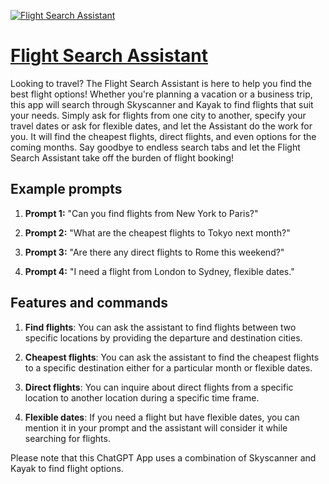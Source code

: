 [![Flight Search Assistant](https://files.oaiusercontent.com/file-NbppYhs5An01dZAF3I9ovM4o?se=2123-10-19T07%3A21%3A34Z&sp=r&sv=2021-08-06&sr=b&rscc=max-age%3D31536000%2C%20immutable&rscd=attachment%3B%20filename%3D900920fe-20d9-4d8a-a9d7-3cd908b7df00.webp&sig=uZ4wUd/I3yTQXUzgj79zYkbnieLlNQaAAdiOWdU%2BnRc%3D)](https://chat.openai.com/g/g-wrULNIvw0-flight-search-assistant)

# [Flight Search Assistant](https://chat.openai.com/g/g-wrULNIvw0-flight-search-assistant)

Looking to travel? The Flight Search Assistant is here to help you find the best flight options! Whether you're planning a vacation or a business trip, this app will search through Skyscanner and Kayak to find flights that suit your needs. Simply ask for flights from one city to another, specify your travel dates or ask for flexible dates, and let the Assistant do the work for you. It will find the cheapest flights, direct flights, and even options for the coming months. Say goodbye to endless search tabs and let the Flight Search Assistant take off the burden of flight booking!

## Example prompts

1. **Prompt 1:** "Can you find flights from New York to Paris?"

2. **Prompt 2:** "What are the cheapest flights to Tokyo next month?"

3. **Prompt 3:** "Are there any direct flights to Rome this weekend?"

4. **Prompt 4:** "I need a flight from London to Sydney, flexible dates."

## Features and commands

1. **Find flights**: You can ask the assistant to find flights between two specific locations by providing the departure and destination cities.

2. **Cheapest flights**: You can ask the assistant to find the cheapest flights to a specific destination either for a particular month or flexible dates.

3. **Direct flights**: You can inquire about direct flights from a specific location to another location during a specific time frame.

4. **Flexible dates**: If you need a flight but have flexible dates, you can mention it in your prompt and the assistant will consider it while searching for flights.

Please note that this ChatGPT App uses a combination of Skyscanner and Kayak to find flight options.